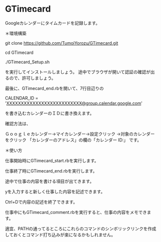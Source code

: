 # GTimecard
Googleカレンダーにタイムカードを記録します。

＊環境構築

git clone https://github.com/TumoiYorozu/GTimecard.git

cd GTimecard

./GTimecard_Setup.sh


を実行してインストールしましょう。
途中でブラウザが開いて認証の確認が出るので、許可しましょう。


最後に、GTimecard_end.rbを開いて、7行目辺りの

CALENDAR_ID = 'XXXXXXXXXXXXXXXXXXXXXXXXXX@group.calendar.google.com'

を書き込むカレンダーのＩＤに書き換えます。

確認方法は、

Ｇｏｏｇｌｅカレンダー→マイカレンダー→設定クリック
→対象のカレンダーをクリック
「カレンダーのアドレス」の欄の「カレンダー ID:」
です。



＊使い方

仕事開始時にGTimecard_start.rbを実行します。

仕事終了時にGTimecard_end.rbを実行します。


途中で仕事の内容を書ける項目が出てきます。

yを入力すると新しく仕事した内容を記述できます。

Ctrl+Dで内容の記述を終了できます。


仕事中にもGTimecard_comment.rbを実行すると、仕事の内容をメモできます。


適宜、PATHの通ってるところにこれらのコマンドのシンボリックリンクを作成しておくとコマンド打ち込みが楽になるかもしれません。
